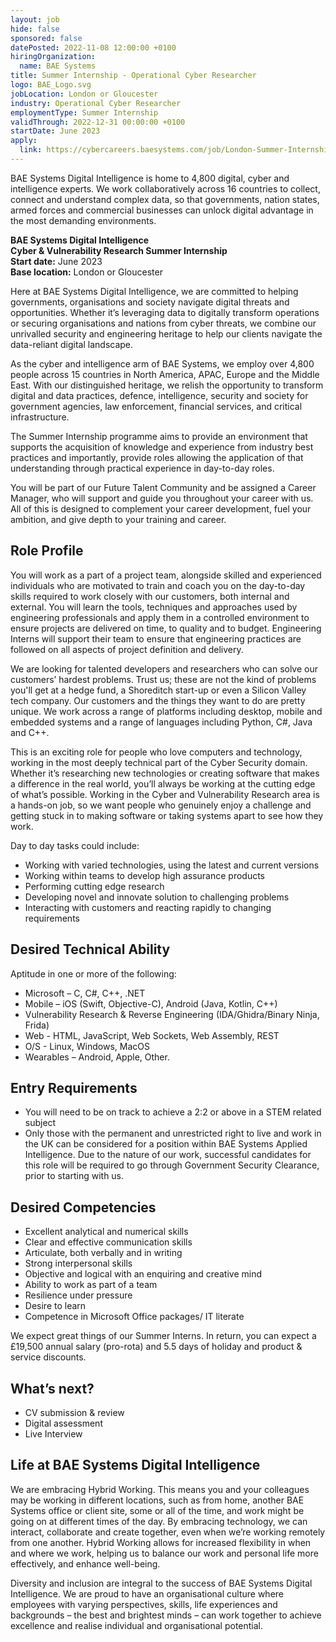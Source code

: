 ```yaml
---
layout: job
hide: false
sponsored: false
datePosted: 2022-11-08 12:00:00 +0100
hiringOrganization:
  name: BAE Systems
title: Summer Internship - Operational Cyber Researcher
logo: BAE_Logo.svg
jobLocation: London or Gloucester
industry: Operational Cyber Researcher
employmentType: Summer Internship 
validThrough: 2022-12-31 00:00:00 +0100
startDate: June 2023
apply:
  link: https://cybercareers.baesystems.com/job/London-Summer-Internship-Operational-Cyber-Researcher-June-2023/858467201/
---
```


BAE Systems Digital Intelligence is home to 4,800 digital, cyber and intelligence experts. We work collaboratively across 16 countries to collect, connect and understand complex data, so that governments, nation states, armed forces and commercial businesses can unlock digital advantage in the most demanding environments.

**BAE Systems Digital Intelligence**<br>
**Cyber & Vulnerability Research Summer Internship**<br>
**Start date:** June 2023<br>
**Base location:** London or Gloucester

Here at BAE Systems Digital Intelligence, we are committed to helping governments, organisations and society navigate digital threats and opportunities. Whether it’s leveraging data to digitally transform operations or securing organisations and nations from cyber threats, we combine our unrivalled security and engineering heritage to help our clients navigate the data-reliant digital landscape. 

As the cyber and intelligence arm of BAE Systems, we employ over 4,800 people across 15 countries in North America, APAC, Europe and the Middle East. With our distinguished heritage, we relish the opportunity to transform digital and data practices, defence, intelligence, security and society for government agencies, law enforcement, financial services, and critical infrastructure.

The Summer Internship programme aims to provide an environment that supports the acquisition of knowledge and experience from industry best practices and importantly, provide roles allowing the application of that understanding through practical experience in day-to-day roles.

You will be part of our Future Talent Community and be assigned a Career Manager, who will support and guide you throughout your career with us. All of this is designed to complement your career development, fuel your ambition, and give depth to your training and career. 

## Role Profile
You will work as a part of a project team, alongside skilled and experienced individuals who are motivated to train and coach you on the day-to-day skills required to work closely with our customers, both internal and external. You will learn the tools, techniques and approaches used by engineering professionals and apply them in a controlled environment to ensure projects are delivered on time, to quality and to budget. Engineering Interns will support their team to ensure that engineering practices are followed on all aspects of project definition and delivery.

We are looking for talented developers and researchers who can solve our customers’ hardest problems. Trust us; these are not the kind of problems you'll get at a hedge fund, a Shoreditch start-up or even a Silicon Valley tech company. Our customers and the things they want to do are pretty unique. We work across a range of platforms including desktop, mobile and embedded systems and a range of languages including Python, C#, Java and C++.

This is an exciting role for people who love computers and technology, working in the most deeply technical part of the Cyber Security domain. Whether it’s researching new technologies or creating software that makes a difference in the real world, you’ll always be working at the cutting edge of what’s possible. Working in the Cyber and Vulnerability Research area is a hands-on job, so we want people who genuinely enjoy a challenge and getting stuck in to making software or taking systems apart to see how they work. 

Day to day tasks could include:
- Working with varied technologies, using the latest and current versions
- Working within teams to develop high assurance products
- Performing cutting edge research
- Developing novel and innovate solution to challenging problems
- Interacting with customers and reacting rapidly to changing requirements

## Desired Technical Ability
Aptitude in one or more of the following:
- Microsoft – C, C#, C++, .NET
- Mobile – iOS (Swift, Objective-C), Android (Java, Kotlin, C++)
- Vulnerability Research & Reverse Engineering (IDA/Ghidra/Binary Ninja, Frida)
- Web - HTML, JavaScript, Web Sockets, Web Assembly, REST
- O/S - Linux, Windows, MacOS
- Wearables – Android, Apple, Other.

## Entry Requirements
- You will need to be on track to achieve a 2:2 or above in a STEM related subject
- Only those with the permanent and unrestricted right to live and work in the UK can be considered for a position within BAE Systems Applied Intelligence. Due to the nature of our work, successful candidates for this role will be required to go through Government Security Clearance, prior to starting with us.

## Desired Competencies
- Excellent analytical and numerical skills
- Clear and effective communication skills
- Articulate, both verbally and in writing
- Strong interpersonal skills
- Objective and logical with an enquiring and creative mind
- Ability to work as part of a team
- Resilience under pressure
- Desire to learn
- Competence in Microsoft Office packages/ IT literate

We expect great things of our Summer Interns. In return, you can expect a £19,500 annual salary (pro-rota) and 5.5 days of holiday and product & service discounts.

## What’s next?
- CV submission & review
- Digital assessment
- Live Interview

## Life at BAE Systems Digital Intelligence
We are embracing Hybrid Working. This means you and your colleagues may be working in different locations, such as from home, another BAE Systems office or client site, some or all of the time, and work might be going on at different times of the day. By embracing technology, we can interact, collaborate and create together, even when we’re working remotely from one another. Hybrid Working allows for increased flexibility in when and where we work, helping us to balance our work and personal life more effectively, and enhance well-being.

Diversity and inclusion are integral to the success of BAE Systems Digital Intelligence. We are proud to have an organisational culture where employees with varying perspectives, skills, life experiences and backgrounds – the best and brightest minds – can work together to achieve excellence and realise individual and organisational potential. 